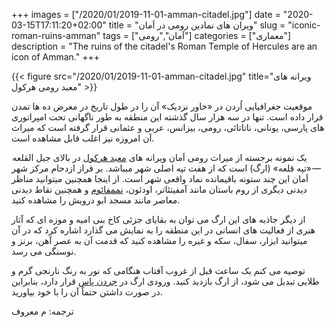 +++
images = ["/2020/01/2019-11-01-amman-citadel.jpg"]
date = "2020-03-15T17:11:20+02:00"
title = "ویران های نمادین رومی در اَمان"
slug = "iconic-roman-ruins-amman"
tags = ["اَمان","رومی"]
categories = ["معماری"]
description = "The ruins of the citadel's Roman Temple of Hercules are an icon of Amman."
+++

{{< figure src="/2020/01/2019-11-01-amman-citadel.jpg" title="ویرانه های معبد رومی هرکول" >}}

موقعیت جغرافیایی اُردن در «خاور نزدیک» آن را در طول تاریخ در معرض ده ها تمدن قرار داده است. تنها در سه هزار سال گذشته  این منطقه به طور ناگهانی تحت امپراتوری های پارسی، یونانی، ناتاتائی، رومی، بیزانس، عربی و عثمانی قرار گرفته است که میراث آن امروزه نیز اغلب قابل مشاهده است.

<!--more-->

یک نمونه برجسته از میراث رومی اَمان ویرانه های [معبد هرکول](https://fa.wikipedia.org/wiki/%D9%85%D8%B9%D8%A8%D8%AF_%D9%87%D8%B1%DA%A9%D9%88%D9%84) در بالای جبل القلعه — «تپه قلعه» (ارگ) است که از هفت تپه اصلی شهر میباشد. بر فراز ازدحام مرکز شهر اَمان این چند ستونه باقیمانده نماد واقعی شهر است. از اینجا همچنین میتوانید مناظر دیدنی دیگری از روم باستان مانند آمفیتئاتر، اودئون، [نممفائوم](https://en.wikipedia.org/wiki/Nymphaeum_(Amman)) و همچنین نقاط دیدنی معاصر مانند مسجد ابو درویش را مشاهده کنید.

از دیگر جاذبه های این ارگ می توان به بقایای جزئی کاخ بنی امیه و موزه ای که آثار هنری از فعالیت های انسانی در این منطقه را به نمایش می گذارد اشاره کرد که در آن میتوانید ابزار، سفال، سکه و غیره را مشاهده کنید که قدمت آن به عصر آهن، برنز و نوسنگی می رسد.

توصیه می کنم یک ساعت قبل از غروب آفتاب هنگامی که نور به رنگ نارنجی گرم و طلایی تبدیل می شود، از ارگ بازدید کنید. ورودی ارگ در [جردن پاس](https://www.jordanpass.jo/) قرار دارد، بنابراین در صورت داشتن حتماً آن را با خود بیاورید.

ترجمه: م معروف
